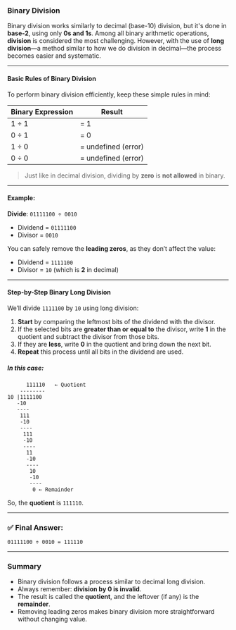 
### **Binary Division**

Binary division works similarly to decimal (base-10) division, but it's done in **base-2**, using only **0s and 1s**. Among all binary arithmetic operations, **division** is considered the most challenging. However, with the use of **long division**—a method similar to how we do division in decimal—the process becomes easier and systematic.

---

#### **Basic Rules of Binary Division**

To perform binary division efficiently, keep these simple rules in mind:

| Binary Expression | Result              |
| ----------------- | ------------------- |
| 1 ÷ 1             | = 1                 |
| 0 ÷ 1             | = 0                 |
| 1 ÷ 0             | = undefined (error) |
| 0 ÷ 0             | = undefined (error) |

> Just like in decimal division, dividing by **zero** is **not allowed** in binary.

---

#### **Example:**

**Divide**:
`01111100 ÷ 0010`

* Dividend = `01111100`
* Divisor = `0010`

You can safely remove the **leading zeros**, as they don’t affect the value:

* Dividend = `1111100`
* Divisor = `10` (which is **2** in decimal)

---

#### **Step-by-Step Binary Long Division**

We’ll divide `1111100` by `10` using long division:

1. **Start** by comparing the leftmost bits of the dividend with the divisor.
2. If the selected bits are **greater than or equal to** the divisor, write **1** in the quotient and subtract the divisor from those bits.
3. If they are **less**, write **0** in the quotient and bring down the next bit.
4. **Repeat** this process until all bits in the dividend are used.

##### In this case:

```
      111110   ← Quotient
    --------
10 |1111100
   -10
   ----
    111
    -10
    ----
     111
     -10
     ----
      11
      -10
      ----
       10
       -10
       ----
        0 ← Remainder
```

So, the **quotient** is `111110`.

---

### ✅ Final Answer:

```
01111100 ÷ 0010 = 111110
```

---

### **Summary**

* Binary division follows a process similar to decimal long division.
* Always remember: **division by 0 is invalid**.
* The result is called the **quotient**, and the leftover (if any) is the **remainder**.
* Removing leading zeros makes binary division more straightforward without changing value.

